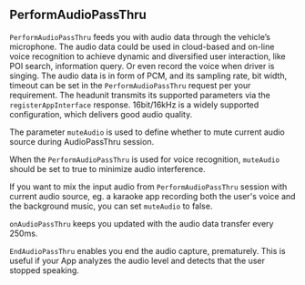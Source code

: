 ## PerformAudioPassThru

`PerformAudioPassThru` feeds you with audio data through the vehicle’s
microphone. The audio data could be used in cloud-based and on-line voice
recognition to achieve dynamic and diversified user interaction, like POI search, information query. Or even record the voice when driver is singing.
The audio data is in form of PCM, and its sampling rate, bit width, timeout can be set in the `PerformAudioPassThru` request per your requirement. The headunit transmits its supported parameters via the `registerAppInterface` response. 16bit/16kHz is a widely supported configuration, which delivers good audio quality.

The parameter `muteAudio` is used to define whether to mute current audio source during AudioPassThru session.

When the `PerformAudioPassThru` is used for voice recognition, `muteAudio` should be set to true to minimize audio interference.

If you want to mix the input audio from `PerformAudioPassThru` session with current audio source, eg. a karaoke app recording both the user's voice and the background music, you can set `muteAudio` to false.

`onAudioPassThru` keeps you updated with the audio data transfer every 250ms.

`EndAudioPassThru` enables you end the audio capture, prematurely. This is useful if your App analyzes the audio level and detects that the user stopped speaking.
